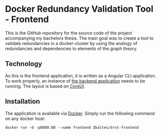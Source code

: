# Docker Redundancy Validation Tool - Frontend


This is the GitHub repository for the source code of the project accompanying my 
bachelors thesis. The main goal was to create a tool to validate redundancies in 
a docker-cluster by using the analogy of redundancies and dependencies to elements 
of the graph theory.


## Technology
As this is the frontend application, it is written as a Angular CLI application. To work
properly, an instance of [the backend application](https://github.com/3baltes/drvt-backend)
needs to be running. The layout is based on [CoreUI](https://github.com/mrholek/CoreUI-Free-Bootstrap-Admin-Template).

## Installation
The application is available via [Docker](https://hub.docker.com/r/3baltes/drvt-frontend/). Simply run the
following command on any docker host: 

```
docker run -d -p8080:80 --name frontend 3baltes/drvt-frontend
```   
   
